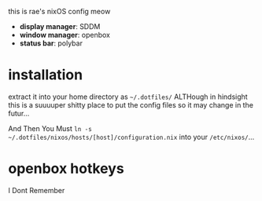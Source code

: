 this is rae's nixOS config meow

- **display manager**: SDDM
- **window manager**: openbox
- **status bar**: polybar

# installation

extract it into your home directory as `~/.dotfiles/` ALTHough in hindsight this is a suuuuper shitty place to put the config files so it may change in the futur...

And Then You Must `ln -s ~/.dotfiles/nixos/hosts/[host]/configuration.nix` into your `/etc/nixos/`...

# openbox hotkeys

I Dont Remember
